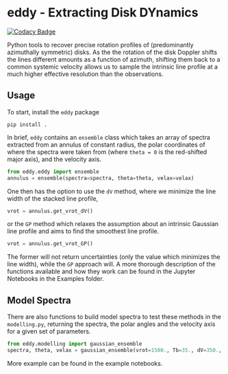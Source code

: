 # eddy - Extracting Disk DYnamics

[![Codacy Badge](https://api.codacy.com/project/badge/Grade/fc14f5eca31c418388424d4ec38a604b)](https://www.codacy.com/app/richteague/eddy?utm_source=github.com&amp;utm_medium=referral&amp;utm_content=richteague/eddy&amp;utm_campaign=Badge_Grade)

Python tools to recover precise rotation profiles of (predominantly azimuthally symmetric) disks. As the the rotation of the disk Doppler shifts the lines different amounts as a function of azimuth, shifting them back to a common systemic velocity allows us to sample the intrinsic line profile at a much higher effective resolution than the observations.

## Usage

To start, install the `eddy` package

```
pip install .
```

In brief, `eddy` contains an `ensemble` class which takes an array of spectra extracted from an annulus of constant radius, the polar coordinates of where the spectra were taken from (where `theta = 0` is the red-shifted major axis), and the velocity axis.

```python
from eddy.eddy import ensemble
annulus = ensemble(spectra=spectra, theta=theta, velax=velax)
```

One then has the option to use the `dV` method, where we minimize the line width of the stacked line profile,

```python
vrot = annulus.get_vrot_dV()
```

or the `GP` method which relaxes the assumption about an intrinsic Gaussian line profile and aims to find the smoothest line profile.

```python
vrot = annulus.get_vrot_GP()
```

The former will not return uncertainties (only the value which minimizes the line width), while the `GP` approach will. A more thorough description of the functions available and how they work can be found in the Jupyter Notebooks in the Examples folder.

## Model Spectra

There are also functions to build model spectra to test these methods in the `modelling.py`, returning the spectra, the polar angles and the velocity axis for a given set of parameters.

```python
from eddy.modelling import gaussian_ensemble
spectra, theta, velax = gaussian_ensemble(vrot=1500., Tb=35., dV=350., dV_chan=50., rms=3.)
```

More example can be found in the example notebooks.
